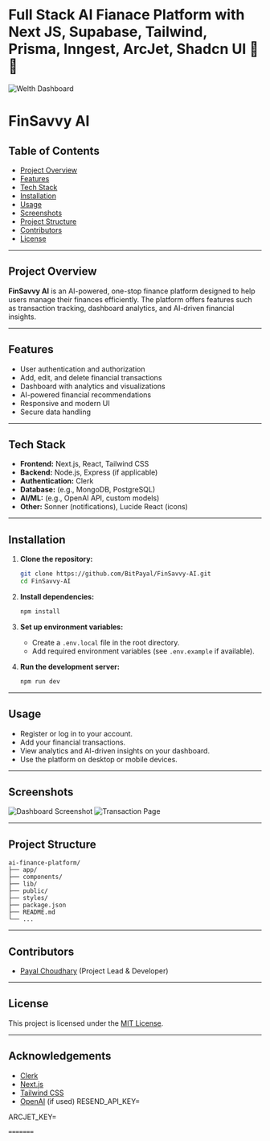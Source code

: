 # Full Stack AI Fianace Platform with Next JS, Supabase, Tailwind, Prisma, Inngest, ArcJet, Shadcn UI 🚀🚀

![Welth Dashboard](https://drive.google.com/uc?export=view&id=1Y7G9-LtEr0YyYtZffH8eDEqe1e8xmB3A)

# FinSavvy AI

## Table of Contents

- [Project Overview](#project-overview)
- [Features](#features)
- [Tech Stack](#tech-stack)
- [Installation](#installation)
- [Usage](#usage)
- [Screenshots](#screenshots)
- [Project Structure](#project-structure)
- [Contributors](#contributors)
- [License](#license)

---

## Project Overview

**FinSavvy AI** is an AI-powered, one-stop finance platform designed to help users manage their finances efficiently. The platform offers features such as transaction tracking, dashboard analytics, and AI-driven financial insights.

---

## Features

- User authentication and authorization
- Add, edit, and delete financial transactions
- Dashboard with analytics and visualizations
- AI-powered financial recommendations
- Responsive and modern UI
- Secure data handling

---

## Tech Stack

- **Frontend:** Next.js, React, Tailwind CSS
- **Backend:** Node.js, Express (if applicable)
- **Authentication:** Clerk
- **Database:** (e.g., MongoDB, PostgreSQL)
- **AI/ML:** (e.g., OpenAI API, custom models)
- **Other:** Sonner (notifications), Lucide React (icons)

---

## Installation

1. **Clone the repository:**
   ```sh
   git clone https://github.com/BitPayal/FinSavvy-AI.git
   cd FinSavvy-AI
   ```

2. **Install dependencies:**
   ```sh
   npm install
   ```

3. **Set up environment variables:**
   - Create a `.env.local` file in the root directory.
   - Add required environment variables (see `.env.example` if available).

4. **Run the development server:**
   ```sh
   npm run dev
   ```

---

## Usage

- Register or log in to your account.
- Add your financial transactions.
- View analytics and AI-driven insights on your dashboard.
- Use the platform on desktop or mobile devices.

---

## Screenshots

<!-- Add screenshots of your app here -->
![Dashboard Screenshot](screenshots/dashboard.png)
![Transaction Page](screenshots/transactions.png)

---

## Project Structure

```
ai-finance-platform/
├── app/
├── components/
├── lib/
├── public/
├── styles/
├── package.json
├── README.md
└── ...
```

---

## Contributors

- [Payal Choudhary](https://github.com/BitPayal) (Project Lead & Developer)

---

## License

This project is licensed under the [MIT License](LICENSE).

---

## Acknowledgements

- [Clerk](https://clerk.dev/)
- [Next.js](https://nextjs.org/)
- [Tailwind CSS](https://tailwindcss.com/)
- [OpenAI](https://openai.com/) (if used)
RESEND_API_KEY=

ARCJET_KEY=
```
=======
